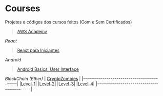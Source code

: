 # Courses
Projetos e códigos dos cursos feitos (Com e Sem Certificados)

>[AWS Academy](https://aws.amazon.com/pt/training/awsacademy/)

*React*
>[React para Iniciantes](https://www.udemy.com/course/react-para-iniciantes-free/)

*Android*
>[Android Basics: User Interface](https://classroom.udacity.com/courses/ud834)

*BlockChain (Ether)*
| [CryptoZombies](https://cryptozombies.io/) |
|--------------------------------------------|
|[Level-1](https://share.cryptozombies.io/pt/lesson/1/share/leonardo?id=Y3p8MTMxMzA1)|
|[Level-2](https://share.cryptozombies.io/pt/lesson/2/share/leonardo?id=Y3p8MTMxMzA1)|
|[Level-3](https://share.cryptozombies.io/pt/lesson/3/share/leonardo?id=Y3p8MTMxMzA1)|
|[Level-4](https://share.cryptozombies.io/pt/lesson/4/share/leonardo?id=WyJjenwxMzEzMDUiLDEsMTRd)|
|--------------------------------------------|
